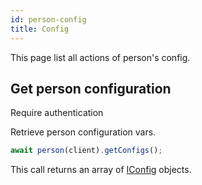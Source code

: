 ```yaml
---
id: person-config
title: Config
---
```


This page list all actions of person's config.

## Get person configuration

<span class="badge badge--warning">Require authentication</span>

Retrieve person configuration vars.

```ts
await person(client).getConfigs();
```

This call returns an array of [IConfig](../config-types#iconfig) objects.
